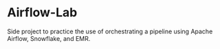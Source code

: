 # Airflow-Lab

Side project to practice the use of orchestrating a pipeline using Apache Airflow, Snowflake, and EMR.
